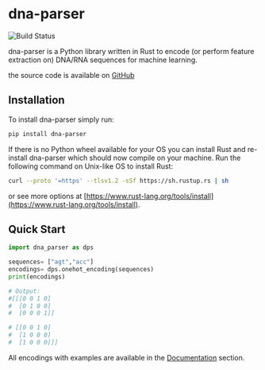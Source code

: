 # dna-parser
![Build Status](https://github.com/Mvila035/dna_parser/workflows/CI/badge.svg)

dna-parser is a Python library written in Rust to encode (or perform feature extraction on) DNA/RNA sequences for machine learning.

the source code is available on [GitHub](https://github.com/Mvila035/dna_parser)

## Installation

To install dna-parser simply run:
```sh
pip install dna-parser
```

If there is no Python wheel available for your OS you can install Rust and re-install dna-parser which should now compile on your machine.
Run the following command on Unix-like OS to install Rust:
```sh
curl --proto '=https' --tlsv1.2 -sSf https://sh.rustup.rs | sh
```
or see more options at [https://www.rust-lang.org/tools/install](https://www.rust-lang.org/tools/install).

## Quick Start

```python
import dna_parser as dps

sequences= ["agt","acc"]
encodings= dps.onehot_encoding(sequences)
print(encodings)

# Output:
#[[[0 0 1 0]
#  [0 1 0 0]
#  [0 0 0 1]]

# [[0 0 1 0]
#  [1 0 0 0]
#  [1 0 0 0]]]
```
All encodings with examples are available in the [Documentation](https://mvila035.github.io/dna_parser/documentation/) section.
